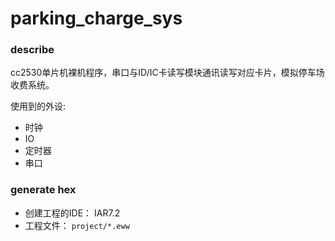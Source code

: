 # parking_charge_sys

### describe

cc2530单片机裸机程序，串口与ID/IC卡读写模块通讯读写对应卡片，模拟停车场收费系统。

使用到的外设:
- 时钟
- IO
- 定时器
- 串口

### generate hex

- 创建工程的IDE： IAR7.2
- 工程文件： `project/*.eww`